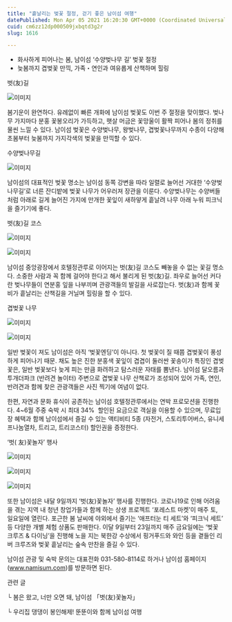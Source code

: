 ```yaml
---
title: "흩날리는 벚꽃 절정, 걷기 좋은 남이섬 여행"
datePublished: Mon Apr 05 2021 16:20:30 GMT+0000 (Coordinated Universal Time)
cuid: cm6zz12dp000509jxbqtd3g2r
slug: 1616

---
```



- 화사하게 피어나는 봄, 남이섬 ‘수양벚나무 길’ 벚꽃 절정
- 늦봄까지 겹벚꽃 만끽, 가족・연인과 여유롭게 산책하며 힐링

벗(友)길

![이미지](https://cdn.hashnode.com/res/hashnode/image/upload/v1739247426833/e00e46d0-1340-4799-a225-3198f3bfdd0b.jpeg)

봄기운이 완연하다. 유례없이 빠른 개화에 남이섬 벚꽃도 이번 주 절정을 맞이했다. 벚나무 가지마다 분홍 꽃봉오리가 가득하고, 햇살 머금은 꽃망울이 활짝 피어나 봄의 정취를 물씬 느낄 수 있다. 남이섬 벚꽃은 수양벚나무, 왕벚나무, 겹벚꽃나무까지 수종이 다양해 초봄부터 늦봄까지 가지각색의 벚꽃을 만끽할 수 있다.

수양벚나무길

![이미지](https://cdn.hashnode.com/res/hashnode/image/upload/v1739247430877/7ede6202-701e-4517-a73d-7da7304757b8.jpeg)

남이섬의 대표적인 벚꽃 명소는 남이섬 동쪽 강변을 따라 일렬로 늘어선 거대한 ‘수양벚나무길’로 너른 잔디밭에 벚꽃 나무가 어우러져 장관을 이룬다. 수양벚나무는 수양버들처럼 아래로 길게 늘어진 가지에 만개한 꽃잎이 새하얗게 흩날려 나무 아래 누워 피크닉을 즐기기에 좋다.

벗(友)길 코스

![이미지](https://cdn.hashnode.com/res/hashnode/image/upload/v1739247434819/bc3d994e-eff2-4866-a707-05bc8b686403.jpeg)

![이미지](https://cdn.hashnode.com/res/hashnode/image/upload/v1739247438338/894cb2b7-780c-4d0e-87ad-5d3b69bb9ae6.jpeg)

남이섬 중앙광장에서 호텔정관루로 이어지는 벗(友)길 코스도 빼놓을 수 없는 꽃길 명소다. 소중한 사람과 꼭 함께 걸어야 한다고 해서 불리게 된 벗(友)길. 좌우로 늘어선 커다란 벚나무들이 연분홍 잎을 나부끼며 관광객들의 발길을 사로잡는다. 벗(友)과 함께 꽃비가 흩날리는 산책길을 거닐며 힐링을 할 수 있다.

겹벚꽃 나무

![이미지](https://cdn.hashnode.com/res/hashnode/image/upload/v1739247441496/c4e7b911-cc55-415c-a4e8-a6b0d3787aad.jpeg)

![이미지](https://cdn.hashnode.com/res/hashnode/image/upload/v1739247445016/1304d578-992b-46d8-be73-09445b3ea779.jpeg)

일반 벚꽃이 져도 남이섬은 아직 ‘벚꽃엔딩’이 아니다. 첫 벚꽃이 질 때쯤 겹벚꽃이 풍성하게 피어나기 때문. 채도 높은 진한 분홍색 꽃잎이 겹겹이 둘러싼 꽃송이가 특징인 겹벚꽃은, 일반 벚꽃보다 늦게 피는 만큼 화려하고 탐스러운 자태를 뽐낸다. 남이섬 달오름과 투개더파크 (반려견 놀이터) 주변으로 겹벚꽃 나무 산책로가 조성되어 있어 가족, 연인, 반려견과 함께 찾은 관광객들은 사진 찍기에 여념이 없다.

한편, 자연과 문화 휴식이 공존하는 남이섬 호텔정관루에서는 연박 프로모션을 진행한다. 4~6월 주중 숙박 시 최대 34%  할인된 요금으로 객실을 이용할 수 있으며, 무료입장 혜택과 함께 남이섬에서 즐길 수 있는 액티비티 5종 (자전거, 스토리투어버스, 유니세프나눔열차, 트리고, 트리코스터) 할인권을 증정한다.

‘벗( 友)꽃놀자’ 행사

![이미지](https://cdn.hashnode.com/res/hashnode/image/upload/v1739247448171/5e88e5ec-b13d-4b9f-af51-cc7ea176845d.jpeg)

![이미지](https://cdn.hashnode.com/res/hashnode/image/upload/v1739247451401/304c9121-2fbb-4a29-867a-5d83a0c5fc2d.jpeg)

![이미지](https://cdn.hashnode.com/res/hashnode/image/upload/v1739247454576/1346dee0-0f45-4056-96a6-1bac85d5f0d3.jpeg)

또한 남이섬은 내달 9일까지 ‘벗(友)꽃놀자’ 행사를 진행한다. 코로나19로 인해 어려움을 겪는 지역 내 청년 창업가들과 함께 하는 상생 프로젝트 ‘포레스트 마켓’이 매주 토, 일요일에 열린다. 포근한 봄 날씨에 야외에서 즐기는 ‘애프터눈 티 세트’와 ‘피크닉 세트’ 등 다양한 개별 체험 상품도 판매한다. 이달 9일부터 23일까지 매주 금요일에는 ‘벚꽃 크루즈 & 다이닝’을 진행해 노을 지는 북한강 수상에서 핑거푸드와 와인 등을 곁들인 리버 크루즈와 벚꽃 흩날리는 숲속 만찬을 즐길 수 있다.

남이섬 관광 및 숙박 문의는 대표전화 031-580-8114로 하거나 남이섬 홈페이지(www.namisum.com)를 방문하면 된다.

관련 글

└ 봄은 왔고, 너만 오면 돼, 남이섬 「벗(友)꽃놀자」

└ 우리집 댕댕이 봉인해제! 뚠뚠이와 함께 남이섬 여행